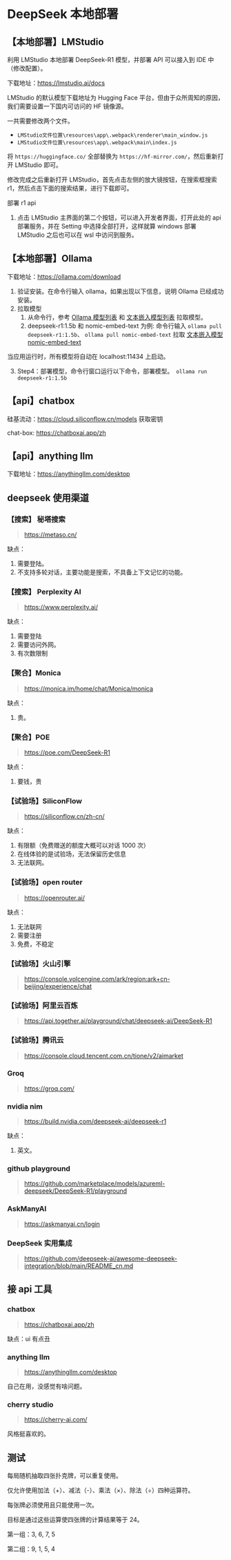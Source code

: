 # DeepSeek 本地部署

## 【本地部署】LMStudio

利用 LMStudio 本地部署 DeepSeek-R1 模型，并部署 API 可以接入到 IDE 中（修改配置）。

下载地址：https://lmstudio.ai/docs

LMStudio 的默认模型下载地址为 Hugging Face 平台，但由于众所周知的原因，我们需要设置一下国内可访问的 HF 镜像源。

一共需要修改两个文件。

- `LMStudio文件位置\resources\app\.webpack\renderer\main_window.js`
- `LMStudio文件位置\resources\app\.webpack\main\index.js`

将 `https://huggingface.co/` 全部替换为 `https://hf-mirror.com/`，然后重新打开 LMStudio 即可。

修改完成之后重新打开 LMStudio，首先点击左侧的放大镜按钮，在搜索框搜索 r1，然后点击下面的搜索结果，进行下载即可。

部署 r1 api

1. 点击 LMStudio 主界面的第二个按钮，可以进入开发者界面，打开此处的 api 部署服务，并在 Setting 中选择全部打开，这样就算 windows 部署 LMStudio 之后也可以在 wsl 中访问到服务。

## 【本地部署】Ollama

下载地址：https://ollama.com/download

1. 验证安装。在命令行输入 ollama，如果出现以下信息，说明 Ollama 已经成功安装。
2. 拉取模型
   1. 从命令行，参考 [Ollama 模型列表](https://ollama.com/library) 和 [文本嵌入模型列表](https://python.langchain.com/v0.2/docs/integrations/text_embedding/) 拉取模型。
   2. deepseek-r1:1.5b 和 nomic-embed-text 为例: 命令行输入 `ollama pull deepseek-r1:1.5b`、 `ollama pull nomic-embed-text` 拉取 [文本嵌入模型 nomic-embed-text](https://ollama.com/search?c=embedding)

当应用运行时，所有模型将自动在 localhost:11434 上启动。

3. Step4：部署模型，命令行窗口运行以下命令，部署模型。　`ollama run deepseek-r1:1.5b`

## 【api】chatbox

硅基流动：https://cloud.siliconflow.cn/models 获取密钥

chat-box: https://chatboxai.app/zh

## 【api】anything llm

下载地址：https://anythingllm.com/desktop

## deepseek 使用渠道

### 【搜索】 秘塔搜索

> https://metaso.cn/

缺点：

1. 需要登陆。
2. 不支持多轮对话，主要功能是搜索，不具备上下文记忆的功能。

### 【搜索】 Perplexity AI

> https://www.perplexity.ai/

缺点：

1. 需要登陆
2. 需要访问外网。
3. 有次数限制

### 【聚合】Monica

> https://monica.im/home/chat/Monica/monica

缺点：

1. 贵。

### 【聚合】POE

> https://poe.com/DeepSeek-R1

缺点：

1. 要钱，贵

### 【试验场】SiliconFlow

> https://siliconflow.cn/zh-cn/

缺点：

1. 有限额（免费赠送的额度大概可以对话 1000 次）
2. 在线体验的是试验场，无法保留历史信息
3. 无法联网。

### 【试验场】open router

> https://openrouter.ai/

缺点：

1. 无法联网
2. 需要注册
3. 免费，不稳定

### 【试验场】火山引擎

> https://console.volcengine.com/ark/region:ark+cn-beijing/experience/chat

### 【试验场】阿里云百炼

> https://api.together.ai/playground/chat/deepseek-ai/DeepSeek-R1

### 【试验场】腾讯云

> https://console.cloud.tencent.com.cn/tione/v2/aimarket

### Groq

> https://groq.com/

### nvidia nim

> https://build.nvidia.com/deepseek-ai/deepseek-r1

缺点：

1. 英文。

### github playground

> https://github.com/marketplace/models/azureml-deepseek/DeepSeek-R1/playground

### AskManyAI

> https://askmanyai.cn/login

### DeepSeek 实用集成

> https://github.com/deepseek-ai/awesome-deepseek-integration/blob/main/README_cn.md

## 接 api 工具

### chatbox

> https://chatboxai.app/zh

缺点：ui 有点丑

### anything llm

> https://anythingllm.com/desktop

自己在用，没感觉有啥问题。

### cherry studio

> https://cherry-ai.com/

风格挺喜欢的。

## 测试

每局随机抽取四张扑克牌，可以重复使用。

仅允许使用加法（+）、减法（-）、乘法（×）、除法（÷）四种运算符。

每张牌必须使用且只能使用一次。

目标是通过这些运算使四张牌的计算结果等于 24。

第一组：3, 6, 7, 5

第二组：9, 1, 5, 4
